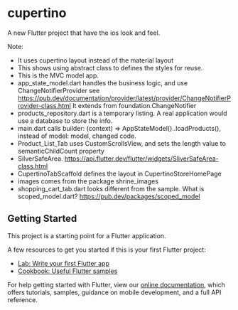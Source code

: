 # cupertino

A new Flutter project that have the ios look and feel.

Note:

* It uses cupertino layout instead of the material layout
* This shows using abstract class to defines the styles for reuse.
* This is the MVC model app.
* app_state_model.dart handles the business logic, and use ChangeNotifierProvider see  https://pub.dev/documentation/provider/latest/provider/ChangeNotifierProvider-class.html
   It extends from foundation.ChangeNotifier
* products_repository.dart is a temporary listing.  A real application would use a database to store the info.
* main.dart calls builder: (context) => AppStateModel()..loadProducts(),   instead of model: model, changed code.
* Product_List_Tab uses CustomScrollsView, and sets the length value to semanticChildCount property
* SilverSafeArea.  https://api.flutter.dev/flutter/widgets/SliverSafeArea-class.html
* CupertinoTabScaffold defines the layout in CupertinoStoreHomePage
* images comes from the package shrine_images
* shopping_cart_tab.dart looks different from the sample. What is scoped_model.dart?   https://pub.dev/packages/scoped_model


## Getting Started

This project is a starting point for a Flutter application.

A few resources to get you started if this is your first Flutter project:

- [Lab: Write your first Flutter app](https://flutter.dev/docs/get-started/codelab)
- [Cookbook: Useful Flutter samples](https://flutter.dev/docs/cookbook)

For help getting started with Flutter, view our
[online documentation](https://flutter.dev/docs), which offers tutorials,
samples, guidance on mobile development, and a full API reference.
